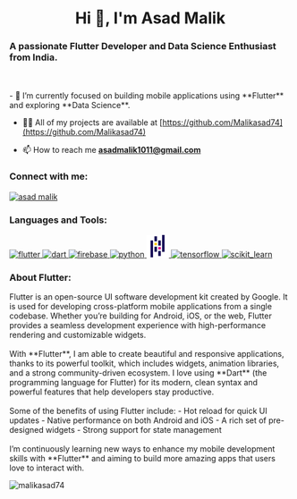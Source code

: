 <h1 align="center">Hi 👋, I'm Asad Malik</h1>
<h3 align="left">A passionate Flutter Developer and Data Science Enthusiast from India.</h3>
<br>
<br/>
- 🌱 I’m currently focused on building mobile applications using **Flutter** and exploring **Data Science**.

- 👨‍💻 All of my projects are available at [https://github.com/Malikasad74](https://github.com/Malikasad74)

- 📫 How to reach me **asadmalik1011@gmail.com**

<h3 align="left">Connect with me:</h3>
<p align="left">
<a href="https://linkedin.com/in/asad malik" target="blank"><img align="center" src="https://raw.githubusercontent.com/rahuldkjain/github-profile-readme-generator/master/src/images/icons/Social/linked-in-alt.svg" alt="asad malik" height="30" width="40" /></a>
</p>

<h3 align="left">Languages and Tools:</h3>
<p align="left">
  <!-- Flutter Logo -->
  <a href="https://flutter.dev" target="_blank" rel="noreferrer">
    <img src="https://img.icons8.com/color/512/flutter.png" alt="flutter" width="50" height="50"/>
  </a>
  
  <!-- Dart Logo -->
  <a href="https://dart.dev" target="_blank" rel="noreferrer">
    <img src="https://w7.pngwing.com/pngs/106/833/png-transparent-dart-logo-programming-language-computer-programming-android-text-logo-computer-programming.png" alt="dart" width="50" height="50"/>
  </a>
  
  <!-- Firebase Logo -->
  <a href="https://firebase.google.com/" target="_blank" rel="noreferrer">
    <img src="https://e7.pngegg.com/pngimages/119/167/png-clipart-firebase-cloud-messaging-google-developers-software-development-kit-google-angle-triangle.png" alt="firebase" width="50" height="50"/>
  </a>

  <!-- Data Science Logos -->
  <a href="https://www.python.org" target="_blank" rel="noreferrer">
    <img src="https://www.citypng.com/public/uploads/preview/hd-python-logo-symbol-transparent-png-735811696257415dbkifcuokn.png" alt="python" width="40" height="40"/>
  </a>
  <a href="https://pandas.pydata.org/" target="_blank" rel="noreferrer">
    <img src="https://raw.githubusercontent.com/devicons/devicon/2ae2a900d2f041da66e950e4d48052658d850630/icons/pandas/pandas-original.svg" alt="pandas" width="40" height="40"/>
  </a>
  <a href="https://www.tensorflow.org" target="_blank" rel="noreferrer">
    <img src="https://www.vectorlogo.zone/logos/tensorflow/tensorflow-icon.svg" alt="tensorflow" width="40" height="40"/>
  </a>
  <a href="https://scikit-learn.org/" target="_blank" rel="noreferrer">
    <img src="https://upload.wikimedia.org/wikipedia/commons/0/05/Scikit_learn_logo_small.svg" alt="scikit_learn" width="40" height="40"/>
  </a>
</p>

<h3 align="left">About Flutter:</h3>
<p align="left">
  Flutter is an open-source UI software development kit created by Google. It is used for developing cross-platform mobile applications from a single codebase. Whether you’re building for Android, iOS, or the web, Flutter provides a seamless development experience with high-performance rendering and customizable widgets. 
  <br/><br/>
  With **Flutter**, I am able to create beautiful and responsive applications, thanks to its powerful toolkit, which includes widgets, animation libraries, and a strong community-driven ecosystem. I love using **Dart** (the programming language for Flutter) for its modern, clean syntax and powerful features that help developers stay productive.
  <br/><br/>
  Some of the benefits of using Flutter include:
  - Hot reload for quick UI updates
  - Native performance on both Android and iOS
  - A rich set of pre-designed widgets
  - Strong support for state management
  <br/><br/>
  I’m continuously learning new ways to enhance my mobile development skills with **Flutter** and aiming to build more amazing apps that users love to interact with.
</p>

<p><img align="left" src="https://github-readme-stats.vercel.app/api/top-langs?username=malikasad74&show_icons=true&locale=en&layout=compact" alt="malikasad74" /></
